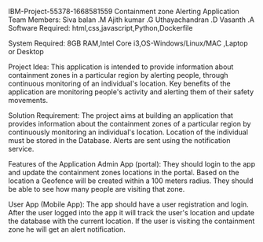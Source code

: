 
IBM-Project-55378-1668581559
Containment zone Alerting Application
Team Members:
         Siva balan .M
         Ajith kumar .G
         Uthayachandran .D
         Vasanth .A
Software Required:
html,css,javascript,Python,Dockerfile

System Required:
8GB RAM,Intel Core i3,OS-Windows/Linux/MAC ,Laptop or Desktop

Project Idea:
This application is intended to provide information about containment zones in a particular region by alerting people, through continuous monitoring of an individual's location. Key benefits of the application are monitoring people's activity and alerting them of their safety movements.

Solution Requirement:
The project aims at building an application that provides information about the containment zones of a particular region by continuously monitoring an individual's location. Location of the individual must be stored in the Database. Alerts are sent using the notification service.

Features of the Application
Admin App (portal):
They should login to the app and update the containment zones locations in the portal. Based on the location a Geofence will be created within a 100 meters radius. They should be able to see how many people are visiting that zone.

User App (Mobile App):
The app should have a user registration and login. After the user logged into the app it will track the user's location and update the database with the current location. If the user is visiting the containment zone he will get an alert notification.
